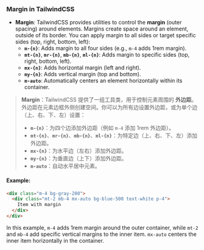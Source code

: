 ### Margin in TailwindCSS

- **Margin**: TailwindCSS provides utilities to control the **margin** (outer spacing) around elements. Margins create space around an element, outside of its border. You can apply margin to all sides or target specific sides (top, right, bottom, left):
  - **`m-{n}`**: Adds margin to all four sides (e.g., `m-4` adds 1rem margin).
  - **`mt-{n}`**, **`mr-{n}`**, **`mb-{n}`**, **`ml-{n}`**: Adds margin to specific sides (top, right, bottom, left).
  - **`mx-{n}`**: Adds horizontal margin (left and right).
  - **`my-{n}`**: Adds vertical margin (top and bottom).
  - **`m-auto`**: Automatically centers an element horizontally within its container.

> **Margin**：TailwindCSS 提供了一组工具类，用于控制元素周围的 **外边距**。外边距在元素边框外侧创建空间。你可以为所有边设置外边距，或为单个边（上、右、下、左）设置：
> - **`m-{n}`**：为四个边添加外边距（例如 `m-4` 添加 1rem 外边距）。
> - **`mt-{n}`**、**`mr-{n}`**、**`mb-{n}`**、**`ml-{n}`**：为特定边（上、右、下、左）添加外边距。
> - **`mx-{n}`**：为水平边（左右）添加外边距。
> - **`my-{n}`**：为垂直边（上下）添加外边距。
> - **`m-auto`**：自动水平居中元素。

#### Example:

<audio src="..\..\mp3\最外层的容器使用了 `m4`，.mp3"></audio>

```html
<div class="m-4 bg-gray-200">
  <div class="mt-2 mb-4 mx-auto bg-blue-500 text-white p-4">
    Item with margin
  </div>
</div>
```

In this example, `m-4` adds 1rem margin around the outer container, while `mt-2` and `mb-4` add specific vertical margins to the inner item. `mx-auto` centers the inner item horizontally in the container.